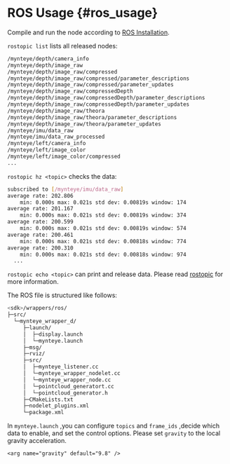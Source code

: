 # ROS Usage {#ros_usage}

Compile and run the node according to [ROS Installation](https://github.com/slightech/MYNT-EYE-D-SDK/blob/master/docs/zh-Hans/guide_ros.md).

`rostopic list` lists all released nodes:

```bash
/mynteye/depth/camera_info
/mynteye/depth/image_raw
/mynteye/depth/image_raw/compressed
/mynteye/depth/image_raw/compressed/parameter_descriptions
/mynteye/depth/image_raw/compressed/parameter_updates
/mynteye/depth/image_raw/compressedDepth
/mynteye/depth/image_raw/compressedDepth/parameter_descriptions
/mynteye/depth/image_raw/compressedDepth/parameter_updates
/mynteye/depth/image_raw/theora
/mynteye/depth/image_raw/theora/parameter_descriptions
/mynteye/depth/image_raw/theora/parameter_updates
/mynteye/imu/data_raw
/mynteye/imu/data_raw_processed
/mynteye/left/camera_info
/mynteye/left/image_color
/mynteye/left/image_color/compressed
...
```

`rostopic hz <topic>` checks the data:

```bash
subscribed to [/mynteye/imu/data_raw]
average rate: 202.806
	min: 0.000s max: 0.021s std dev: 0.00819s window: 174
average rate: 201.167
	min: 0.000s max: 0.021s std dev: 0.00819s window: 374
average rate: 200.599
	min: 0.000s max: 0.021s std dev: 0.00819s window: 574
average rate: 200.461
	min: 0.000s max: 0.021s std dev: 0.00818s window: 774
average rate: 200.310
	min: 0.000s max: 0.021s std dev: 0.00818s window: 974
  ...
```

`rostopic echo <topic>` can print and release data. Please read [rostopic](http://wiki.ros.org/rostopic) for more information.

The ROS file is structured like follows:

```bash
<sdk>/wrappers/ros/
├─src/
  └─mynteye_wrapper_d/
     ├─launch/
     │  ├─display.launch
     │  └─mynteye.launch
     ├─msg/
     ├─rviz/
     ├─src/
     │  ├─mynteye_listener.cc
     │  └─mynteye_wrapper_nodelet.cc
     │  └─mynteye_wrapper_node.cc
     │  └─pointcloud_generatort.cc
     │  └─pointcloud_generator.h
     ├─CMakeLists.txt
     ├─nodelet_plugins.xml
     └─package.xml
```

In `mynteye.launch` ,you can configure `topics` and `frame_ids` ,decide which data to enable, and set the control options. Please set `gravity` to the local gravity acceleration.

```
<arg name="gravity" default="9.8" />
```
